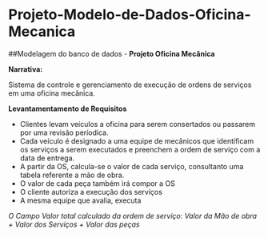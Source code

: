 # Projeto-Modelo-de-Dados-Oficina-Mecanica
##Modelagem do banco de dados - **Projeto Oficina Mecânica**

**Narrativa:**

Sistema de controle e gerenciamento de execução de ordens de serviços em uma oficina mecânica.

**Levantamentamento de Requisitos**
- Clientes levam veículos a oficina para serem consertados ou passarem por uma revisão períodica.
- Cada veículo é designado a uma equipe de mecânicos que identificam os serviços a serem executados e preenchem a ordem de serviço com a data de entrega.
- A partir da OS, calcula-se o valor de cada serviço, consultanto uma tabela referente a mão de obra.
- O valor de cada peça também irá compor a OS
- O cliente autoriza a execução dos serviços
- A mesma equipe que avalia, executa

*O Campo Valor total calculado da ordem de serviço: Valor da Mão de obra + Valor dos Serviços + Valor das peças*
